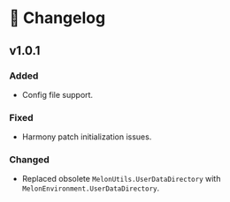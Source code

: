 # 🔹 Changelog

## v1.0.1

### Added
- Config file support.

### Fixed
- Harmony patch initialization issues.

### Changed
- Replaced obsolete `MelonUtils.UserDataDirectory` with `MelonEnvironment.UserDataDirectory`.